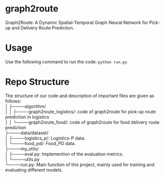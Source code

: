# graph2route
Graph2Route: A Dynamic Spatial-Temporal Graph Neural Network for Pick-up and Delivery Route Prediction.

# Usage
Use the following command to run the code: `python run.py`
 
# Repo Structure
The structure of our code and description of important files are given as follows:  
│    ├────algorithm/  
│    │    ├────graph2route_logistics/:  code of graph2route for pick-up route prediction in logistics  
│    │    └────graph2route_food/:  code of graph2route for food delivery route prediction  
├────data/dataset/  
│    ├────logistics_p/:  Logistics-P data.  
│    └────food_pd/: Food_PD data.  
├────my_utils/  
│    ├────eval.py: Implemention of the evaluation metrics.  
│    └────utils.py  
└────run.py: Main function of this project, mainly used for  training and evaluating different models.  
